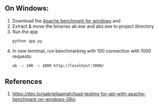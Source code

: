 ## On Windows:

1. Download the [Apache benchmark for windows](https://www.apachelounge.com/download/#google_vignette) and 
2. Extract & move the binaries ab.exe and abs.exe to project directory
3. Run the app 
   ```bash
   python app.py
   ```
4. In new terminal, run benchmarking with 100 connection with 1000 requests:
   ```bash
   ab -c 100 -n 1000 http://localhost:5000/
   ```

## References 
1. https://dev.to/gabriellaamah/load-testing-for-api-with-apache-benchmark-on-windows-58oj